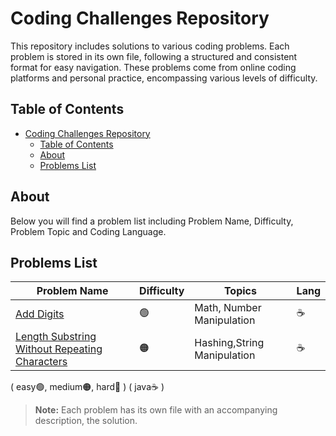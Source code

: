 # Coding Challenges Repository
This repository includes solutions to various coding problems. Each problem is stored in its own file, following a structured and consistent format for easy navigation. These problems come from online coding platforms and personal practice, encompassing various levels of difficulty.

## Table of Contents
- [Coding Challenges Repository](#coding-challenges-repository)
  - [Table of Contents](#table-of-contents)
  - [About](#about)
  - [Problems List](#problems-list)

## About
Below you will find a problem list including Problem Name, Difficulty, Problem Topic and Coding Language.

## Problems List
| Problem Name          | Difficulty | Topics            | Lang |
|-|-|-|-|
| [Add Digits](https://github.com/laerttt/Random-Problems/tree/main/Add%20Digits) | 🟢 | Math, Number Manipulation | ☕️ |
| [Length Substring Without Repeating Characters](https://github.com/laerttt/Random-Problems/tree/main/Longest%20Substring%20Without%20Repeating%20Characters) | 🟠 | Hashing,String Manipulation| ☕️ |
( easy🟢, medium🟠, hard🔴 )
( java☕ )

> **Note:** Each problem has its own file with an accompanying description, the solution.
